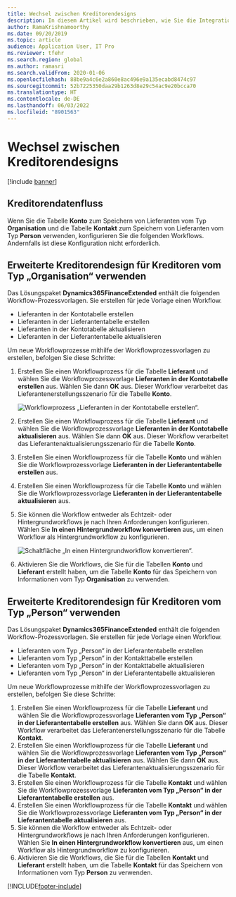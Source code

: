 ```yaml
---
title: Wechsel zwischen Kreditorendesigns
description: In diesem Artikel wird beschrieben, wie Sie die Integration von Kreditor-Daten zwischen Finanz- und Betriebs-Apps und Dataverse umschalten.
author: RamaKrishnamoorthy
ms.date: 09/20/2019
ms.topic: article
audience: Application User, IT Pro
ms.reviewer: tfehr
ms.search.region: global
ms.author: ramasri
ms.search.validFrom: 2020-01-06
ms.openlocfilehash: 88be9a4c6e2a860e8ac496e9a135ecabd8474c97
ms.sourcegitcommit: 52b7225350daa29b1263d8e29c54ac9e20bcca70
ms.translationtype: HT
ms.contentlocale: de-DE
ms.lasthandoff: 06/03/2022
ms.locfileid: "8901563"
---
```

# <a name="switch-between-vendor-designs"></a>Wechsel zwischen Kreditorendesigns

[!include [banner](../../includes/banner.md)]





## <a name="vendor-data-flow"></a>Kreditorendatenfluss 

Wenn Sie die Tabelle **Konto** zum Speichern von Lieferanten vom Typ **Organisation** und die Tabelle **Kontakt** zum Speichern von Lieferanten vom Typ **Person** verwenden, konfigurieren Sie die folgenden Workflows. Andernfalls ist diese Konfiguration nicht erforderlich.

## <a name="use-the-extended-vendor-design-for-vendors-of-the-organization-type"></a>Erweiterte Kreditorendesign für Kreditoren vom Typ „Organisation“ verwenden

Das Lösungspaket **Dynamics365FinanceExtended** enthält die folgenden Workflow-Prozessvorlagen. Sie erstellen für jede Vorlage einen Workflow.

+ Lieferanten in der Kontotabelle erstellen
+ Lieferanten in der Lieferantentabelle erstellen
+ Lieferanten in der Kontotabelle aktualisieren
+ Lieferanten in der Lieferantentabelle aktualisieren

Um neue Workflowprozesse mithilfe der Workflowprozessvorlagen zu erstellen, befolgen Sie diese Schritte:

1. Erstellen Sie einen Workflowprozess für die Tabelle **Lieferant** und wählen Sie die Workflowprozessvorlage **Lieferanten in der Kontotabelle erstellen** aus. Wählen Sie dann **OK** aus. Dieser Workflow verarbeitet das Lieferantenerstellungsszenario für die Tabelle **Konto**.

    ![Workflowprozess „Lieferanten in der Kontotabelle erstellen“.](media/create_process.png)

2. Erstellen Sie einen Workflowprozess für die Tabelle **Lieferant** und wählen Sie die Workflowprozessvorlage **Lieferanten in der Kontotabelle aktualisieren** aus. Wählen Sie dann **OK** aus. Dieser Workflow verarbeitet das Lieferantenaktualisierungsszenario für die Tabelle **Konto**.
3. Erstellen Sie einen Workflowprozess für die Tabelle **Konto** und wählen Sie die Workflowprozessvorlage **Lieferanten in der Lieferantentabelle erstellen** aus.
4. Erstellen Sie einen Workflowprozess für die Tabelle **Konto** und wählen Sie die Workflowprozessvorlage **Lieferanten in der Lieferantentabelle aktualisieren** aus.
5. Sie können die Workflow entweder als Echtzeit- oder Hintergrundworkflows je nach Ihren Anforderungen konfigurieren. Wählen Sie **In einen Hintergrundworkflow konvertieren** aus, um einen Workflow als Hintergrundworkflow zu konfigurieren.

    ![Schaltfläche „In einen Hintergrundworkflow konvertieren“.](media/background_workflow.png)

6. Aktivieren Sie die Workflows, die Sie für die Tabellen **Konto** und **Lieferant** erstellt haben, um die Tabelle **Konto** für das Speichern von Informationen vom Typ **Organisation** zu verwenden.

## <a name="use-the-extended-vendor-design-for-vendors-of-the-person-type"></a>Erweiterte Kreditorendesign für Kreditoren vom Typ „Person“ verwenden

Das Lösungspaket **Dynamics365FinanceExtended** enthält die folgenden Workflow-Prozessvorlagen. Sie erstellen für jede Vorlage einen Workflow.

+ Lieferanten vom Typ „Person“ in der Lieferantentabelle erstellen
+ Lieferanten vom Typ „Person“ in der Kontakttabelle erstellen
+ Lieferanten vom Typ „Person“ in der Kontakttabelle aktualisieren
+ Lieferanten vom Typ „Person“ in der Lieferantentabelle aktualisieren

Um neue Workflowprozesse mithilfe der Workflowprozessvorlagen zu erstellen, befolgen Sie diese Schritte:

1. Erstellen Sie einen Workflowprozess für die Tabelle **Lieferant** und wählen Sie die Workflowprozessvorlage **Lieferanten vom Typ „Person“ in der Lieferantentabelle erstellen** aus. Wählen Sie dann **OK** aus. Dieser Workflow verarbeitet das Lieferantenerstellungsszenario für die Tabelle **Kontakt**.
2. Erstellen Sie einen Workflowprozess für die Tabelle **Lieferant** und wählen Sie die Workflowprozessvorlage **Lieferanten vom Typ „Person“ in der Lieferantentabelle aktualisieren** aus. Wählen Sie dann **OK** aus. Dieser Workflow verarbeitet das Lieferantenaktualisierungsszenario für die Tabelle **Kontakt**.
3. Erstellen Sie einen Workflowprozess für die Tabelle **Kontakt** und wählen Sie die Workflowprozessvorlage **Lieferanten vom Typ „Person“ in der Lieferantentabelle erstellen** aus.
4. Erstellen Sie einen Workflowprozess für die Tabelle **Kontakt** und wählen Sie die Workflowprozessvorlage **Lieferanten vom Typ „Person“ in der Lieferantentabelle aktualisieren** aus.
5. Sie können die Workflow entweder als Echtzeit- oder Hintergrundworkflows je nach Ihren Anforderungen konfigurieren. Wählen Sie **In einen Hintergrundworkflow konvertieren** aus, um einen Workflow als Hintergrundworkflow zu konfigurieren.
6. Aktivieren Sie die Workflows, die Sie für die Tabellen **Kontakt** und **Lieferant** erstellt haben, um die Tabelle **Kontakt** für das Speichern von Informationen vom Typ **Person** zu verwenden.


[!INCLUDE[footer-include](../../../../includes/footer-banner.md)]